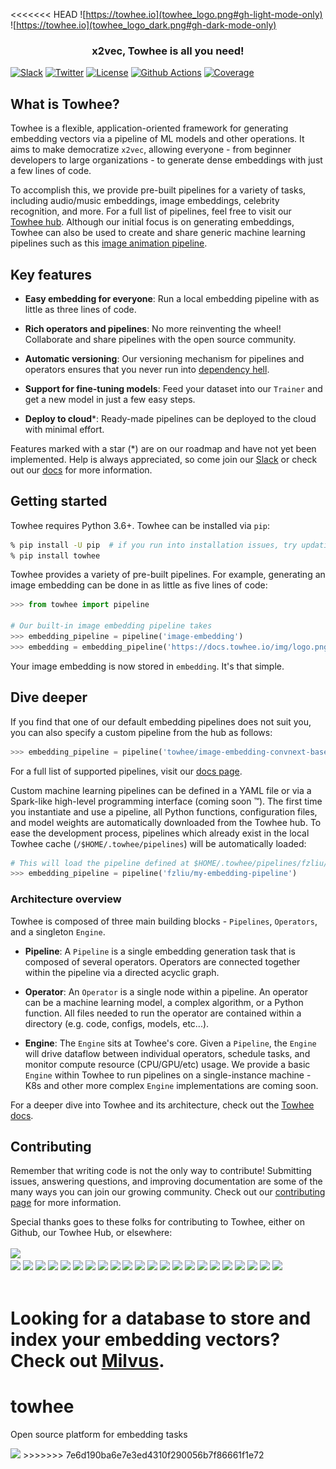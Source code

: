 <<<<<<< HEAD
![https://towhee.io](towhee_logo.png#gh-light-mode-only)
![https://towhee.io](towhee_logo_dark.png#gh-dark-mode-only)

<h3 align="center">
  <p style="text-align: center;"> <span style="font-weight: bold; font: Arial, sans-serif;">x</span>2vec, Towhee is all you need! </p>
</h3>

[![Slack](https://img.shields.io/badge/join-slack-orange?style=for-the-badge)](https://slack.towhee.io)
[![Twitter](https://img.shields.io/badge/follow-twitter-blue?style=for-the-badge)](https://twitter.com/towheeio)
[![License](https://img.shields.io/badge/license-apache2.0-green?style=for-the-badge)](https://www.apache.org/licenses/LICENSE-2.0)
[![Github Actions](https://img.shields.io/github/workflow/status/towhee-io/towhee/Workflow%20for%20pylint/main?label=pylint&style=for-the-badge)]()
[![Coverage](https://img.shields.io/codecov/c/github/towhee-io/towhee?style=for-the-badge)]()

## What is Towhee?

Towhee is a flexible, application-oriented framework for generating embedding vectors via a pipeline of ML models and other operations. It aims to make democratize `x2vec`, allowing everyone - from beginner developers to large organizations - to generate dense embeddings with just a few lines of code.

To accomplish this, we provide pre-built pipelines for a variety of tasks, including audio/music embeddings, image embeddings, celebrity recognition, and more. For a full list of pipelines, feel free to visit our [Towhee hub](https://towhee.io). Although our initial focus is on generating embeddings, Towhee can also be used to create and share generic machine learning pipelines such as this [image animation pipeline](https://towhee.io/towhee/anime-transfer).

## Key features

- __Easy embedding for everyone__: Run a local embedding pipeline with as little as three lines of code.

- __Rich operators and pipelines__: No more reinventing the wheel! Collaborate and share pipelines with the open source community.

- __Automatic versioning__: Our versioning mechanism for pipelines and operators ensures that you never run into [dependency hell](https://en.wikipedia.org/wiki/Dependency_hell).

- __Support for fine-tuning models__: Feed your dataset into our `Trainer` and get a new model in just a few easy steps.

- __Deploy to cloud__*: Ready-made pipelines can be deployed to the cloud with minimal effort.

Features marked with a star (\*) are on our roadmap and have not yet been implemented. Help is always appreciated, so come join our [Slack](https://slack.towhee.io) or check out our [docs](https://docs.towhee.io) for more information.

## Getting started

Towhee requires Python 3.6+. Towhee can be installed via `pip`:

```bash
% pip install -U pip  # if you run into installation issues, try updating pip
% pip install towhee
```

Towhee provides a variety of pre-built pipelines. For example, generating an image embedding can be done in as little as five lines of code:

```python
>>> from towhee import pipeline

# Our built-in image embedding pipeline takes
>>> embedding_pipeline = pipeline('image-embedding')
>>> embedding = embedding_pipeline('https://docs.towhee.io/img/logo.png')
```

Your image embedding is now stored in `embedding`. It's that simple.

## Dive deeper

If you find that one of our default embedding pipelines does not suit you, you can also specify a custom pipeline from the hub as follows:

```python
>>> embedding_pipeline = pipeline('towhee/image-embedding-convnext-base')
```

For a full list of supported pipelines, visit our [docs page](https://docs.towhee.io).

Custom machine learning pipelines can be defined in a YAML file or via a Spark-like high-level programming interface (coming soon &trade;). The first time you instantiate and use a pipeline, all Python functions, configuration files, and model weights are automatically downloaded from the Towhee hub. To ease the development process, pipelines which already exist in the local Towhee cache (`/$HOME/.towhee/pipelines`) will be automatically loaded:

```python
# This will load the pipeline defined at $HOME/.towhee/pipelines/fzliu/my-embedding-pipeline.yaml
>>> embedding_pipeline = pipeline('fzliu/my-embedding-pipeline')
```

### Architecture overview

Towhee is composed of three main building blocks - `Pipelines`, `Operators`, and a singleton `Engine`.

- __Pipeline__: A `Pipeline` is a single embedding generation task that is composed of several operators. Operators are connected together within the pipeline via a directed acyclic graph.

- __Operator__: An `Operator` is a single node within a pipeline. An operator can be a machine learning model, a complex algorithm, or a Python function. All files needed to run the operator are contained within a directory (e.g. code, configs, models, etc...).

- __Engine__: The `Engine` sits at Towhee's core. Given a `Pipeline`, the `Engine` will drive dataflow between individual operators, schedule tasks, and monitor compute resource (CPU/GPU/etc) usage. We provide a basic `Engine` within Towhee to run pipelines on a single-instance machine - K8s and other more complex `Engine` implementations are coming soon.

For a deeper dive into Towhee and its architecture, check out the [Towhee docs](https://docs.towhee.io).

## Contributing

Remember that writing code is not the only way to contribute! Submitting issues, answering questions, and improving documentation are some of the many ways you can join our growing community. Check out our [contributing page](https://github.com/towhee-io/towhee/blob/main/CONTRIBUTING.md) for more information.

Special thanks goes to these folks for contributing to Towhee, either on Github, our Towhee Hub, or elsewhere:
<br><!-- Do not remove start of hero-bot --><br>
<img src="https://img.shields.io/badge/all--contributors-22-orange"><br>
<a href="https://github.com/Chiiizzzy"><img src="https://avatars.githubusercontent.com/u/72550076?v=4" width="30px" /></a>
<a href="https://github.com/GuoRentong"><img src="https://avatars.githubusercontent.com/u/57477222?v=4" width="30px" /></a>
<a href="https://github.com/Tumao727"><img src="https://avatars.githubusercontent.com/u/20420181?v=4" width="30px" /></a>
<a href="https://github.com/binbinlv"><img src="https://avatars.githubusercontent.com/u/83755740?v=4" width="30px" /></a>
<a href="https://github.com/derekdqc"><img src="https://avatars.githubusercontent.com/u/11754703?v=4" width="30px" /></a>
<a href="https://github.com/filip-halt"><img src="https://avatars.githubusercontent.com/u/81822489?v=4" width="30px" /></a>
<a href="https://github.com/fzliu"><img src="https://avatars.githubusercontent.com/u/6334158?v=4" width="30px" /></a>
<a href="https://github.com/jaelgu"><img src="https://avatars.githubusercontent.com/u/86251631?v=4" width="30px" /></a>
<a href="https://github.com/jeffoverflow"><img src="https://avatars.githubusercontent.com/u/24581746?v=4" width="30px" /></a>
<a href="https://github.com/jennyli-z"><img src="https://avatars.githubusercontent.com/u/93511422?v=4" width="30px" /></a>
<a href="https://github.com/jingkl"><img src="https://avatars.githubusercontent.com/u/34296482?v=4" width="30px" /></a>
<a href="https://github.com/junjiejiangjjj"><img src="https://avatars.githubusercontent.com/u/14136703?v=4" width="30px" /></a>
<a href="https://github.com/krishnakatyal"><img src="https://avatars.githubusercontent.com/u/37455387?v=4" width="30px" /></a>
<a href="https://github.com/oneseer"><img src="https://avatars.githubusercontent.com/u/28955741?v=4" width="30px" /></a>
<a href="https://github.com/pravee42"><img src="https://avatars.githubusercontent.com/u/65100038?v=4" width="30px" /></a>
<a href="https://github.com/reiase"><img src="https://avatars.githubusercontent.com/u/5417329?v=4" width="30px" /></a>
<a href="https://github.com/shiyu22"><img src="https://avatars.githubusercontent.com/u/53459423?v=4" width="30px" /></a>
<a href="https://github.com/sre-ci-robot"><img src="https://avatars.githubusercontent.com/u/56469371?v=4" width="30px" /></a>
<a href="https://github.com/sutcalag"><img src="https://avatars.githubusercontent.com/u/83750738?v=4" width="30px" /></a>
<a href="https://github.com/wxywb"><img src="https://avatars.githubusercontent.com/u/5432721?v=4" width="30px" /></a>
<a href="https://github.com/zc277584121"><img src="https://avatars.githubusercontent.com/u/17022025?v=4" width="30px" /></a>
<a href="https://github.com/zhousicong"><img src="https://avatars.githubusercontent.com/u/7541863?v=4" width="30px" /></a>
<br><!-- Do not remove end of hero-bot --><br>

Looking for a database to store and index your embedding vectors? Check out [Milvus](https://github.com/milvus-io/milvus).
=======
# towhee
Open source platform for embedding tasks

<img src="https://github.com/towhee-io/towhee/blob/main/towhee_logo.png?raw=true" width=200>
>>>>>>> 7e6d190ba6e7e3ed4310f290056b7f86661f1e72
